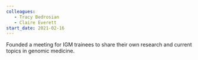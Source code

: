 ```yaml
---
colleagues:
   - Tracy Bedrosian
   - Claire Everett
start_date: 2021-02-16
---
```


Founded a meeting for IGM trainees to share their own research and current
topics in genomic medicine.
